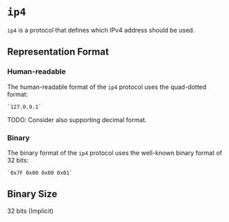 # `ip4`

`ip4` is a protocol that defines which IPv4 address should be used.

## Representation Format

### Human-readable

The human-readable format of the `ip4` protocol uses the quad-dotted format:

	`127.0.9.1`

TODO: Consider also supporting decimal format.
	
### Binary

The binary format of the `ip4` protocol uses the well-known binary format of 32 bits:

	`0x7F 0x00 0x00 0x01`

## Binary Size

32 bits (Implicit)